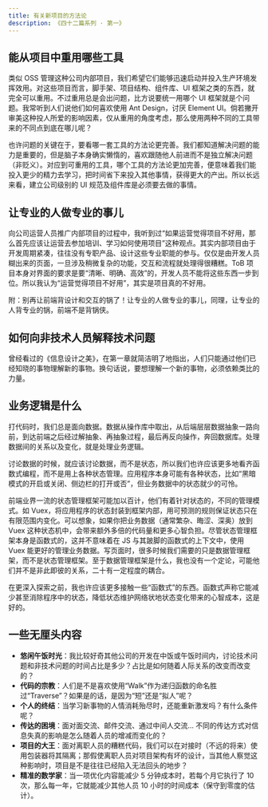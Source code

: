 ```yaml
---
title: 有关新项目的方法论
description: 《四十二篇系列 · 第一》
---
```


## 能从项目中重用哪些工具

类似 OSS 管理这种公司内部项目，我们希望它们能够迅速启动并投入生产环境发挥效用。对这些项目而言，脚手架、项目结构、组件库、UI 框架之类的东西，就完全可以重用。不过重用总是会出问题，比方说要统一用哪个 UI 框架就是个问题。我常听到人们说他们如何喜欢使用 Ant Design，讨厌 Element UI。倘若撇开审美这种投人所爱的影响因素，仅从重用的角度考虑，那么使用两种不同的工具带来的不同点到底在哪儿呢？

也许问题的关键在于，要看哪一套工具的方法论更完善。我们都知道解决问题的能力是重要的，但是脑子本身确实懒惰的，喜欢跟随他人前进而不是独立解决问题（非贬义）。对应到可重用的工具，哪个工具的方法论更加完善，便意味着我们能投入更少的精力去学习，把时间省下来投入其他事情，获得更大的产出。所以长远来看，建立公司级别的 UI 规范及组件库是必须要去做的事情。

## 让专业的人做专业的事儿

向公司运营人员推广内部项目的过程中，我听到过“如果运营觉得项目不好用，那么首先应该让运营去参加培训、学习如何使用项目”这种观点。其实内部项目由于开发周期紧凑，往往没有专职产品、设计这些专业职能的参与。仅仅是由开发人员糊出来的页面，一旦涉及稍微复杂的功能，交互和流程就处理得很糟糕。ToB 项目本身对界面的要求是要“清晰、明确、高效”的，开发人员不能将这些东西一步到位。所以我认为“运营觉得项目不好用”，其实是项目真的不好用。

附：别再让前端背设计和交互的锅了！让专业的人做专业的事儿，同理，让专业的人背专业的锅，前端不是背锅侠。

## 如何向非技术人员解释技术问题

曾经看过的《信息设计之美》，在第一章就简洁明了地指出，人们只能通过他们已经知晓的事物理解新的事物。换句话说，要想理解一个新的事物，必须依赖类比的力量。

## 业务逻辑是什么

打代码时，我们总是面向数据。数据从操作库中取出，从后端层层数据抽象一路向前，到达前端之后经过解抽象、再抽象过程，最后再反向操作，奔回数据库。处理数据间的关系以及变化，就是处理业务逻辑。

讨论数据的时候，就应该讨论数据，而不是状态，所以我们也许应该更多地看齐函数式编程，而不是用上各种状态管理。应用程序本身可能有各种状态，比如“黑暗模式的开启或关闭、侧边栏的打开或否”，但业务数据中的状态就少的可怜。

前端业界一流的状态管理框架可能加以百计，他们有着针对状态的，不同的管理模式。如 Vuex，将应用程序的状态封装到框架内部，用可预测的规则保证状态只在有限范围内变化。可以想象，如果你把业务数据（通常繁杂、晦涩、深奥）放到 Vuex 这种状态机中，会带来额外多倍的代码量和更多心智负担。尽管状态管理框架本身是函数式的，这并不意味着在 JS 与其跛脚的函数式的上下文中，使用 Vuex 能更好的管理业务数据。写页面时，很多时候我们需要的只是数据管理框架，而不是状态管理框架。至于数据管理框架是什么，我也没有一个定论，可能他们并不是非此即彼的关系，二十有一定程度的耦合。

在更深入探索之前，我也许应该更多接触一些“函数式”的东西。函数式声称它能减少甚至消除程序中的状态，降低状态维护网络状地状态变化带来的心智成本，这是好的。

## 一些无厘头内容

- **悠闲午饭时光**：我比较好奇其他公司的开发在中饭或午饭时间内，讨论技术问题和非技术问题的时间占比是多少？占比是如何随着人际关系的改变而改变的？
- **代码的宗教**：人们是不是喜欢使用“Walk”作为递归函数的命名胜过“Traverse”？如果是的话，是因为“短”还是“拟人”呢？
- **个人的终结**：当学习新事物的人情消耗殆尽时，还能重新激发吗？有什么条件呢？
- **传达的困境**：面对面交流、邮件交流、通过中间人交流... 不同的传达方式对信息失真的影响是怎么随着人员的增减而变化的？
- **项目的大王**：面对离职人员的糟糕代码，我们可以在对接时（不远的将来）使用包装器将其隔离；那假使离职人员对项目架构有坏的设计，当其他人察觉这种影响时，项目是不是往往已经陷入无法回头的地步？
- **精准的数学家**：当一项优化内容能减少 5 分钟成本时，若每个月它执行了 10 次，那么每一年，它就能减少其他人员 10 小时的时间成本（保守到零度的估计）。
